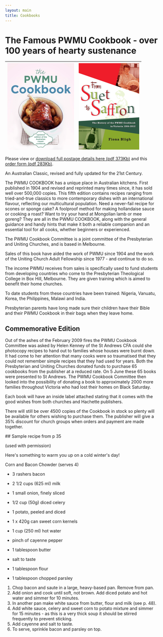 ```yaml
---
layout: main
title: Cookbooks
---
```

# The Famous PWMU Cookbook - over 100 years of hearty sustenance

![Cookbook Cover](cookbook_cover.png) | ![From Suet to Saffron](From-Suet-to-Saffron_cover.png)
:------------------------------------:|:------------------------------------------------------:

Please view or [download full postage details here (pdf 373Kb)](PWMU_Cookbooks_2015_Details.pdf) and this [order form (pdf 283Kb)](Cookbooks_Order_20151026.pdf).

An Australian Classic, revised and fully updated for the 21st Century.

The PWMU COOKBOOK has a unique place in Australian kitchens. First published in 1904 and revised and reprinted many times since, it has sold well over 500,000 copies. This fifth edition contains recipes ranging from tried-and-true classics to more contemporary dishes with an international flavour, reflecting our multicultural population. Need a never-fail recipe for scones or sponge cake? A foolproof method for making hollandaise sauce or cooking a roast? Want to try your hand at Mongolian lamb or mee goreng? They are all in the PWMU COOKBOOK, along with the general guidance and handy hints that make it both a reliable companion and an essential tool for all cooks, whether beginners or experienced.

The PWMU Cookbook Committee is a joint committee of the Presbyterian and Uniting Churches, and is based in Melbourne.

Sales of this book have aided the work of PWMU since 1904 and the work of the Uniting Church Adult Fellowship since 1977 - and continue to do so.

The income PWMU receives from sales is specifically used to fund students from developing countries who come to the Presbyterian Theological College in Box Hill, Melbourne. They are given training which is aimed to benefit their home churches.

To date students from these countries have been trained: Nigeria, Vanuatu, Korea, the Philippines, Malawi and India.

Presbyterian parents have long made sure their children have their Bible and their PWMU Cookbook in their bags when they leave home.

## Commemorative Edition

Out of the ashes of the February 2009 fires the PWMU Cookbook Committee was asked by Helen Kenney of the St Andrews CFA could she photocopy recipes to hand out to families whose houses were burnt down. It had come to her attention that many cooks were so traumatised that they could not remember simple recipes that they had used for years. Both the Presbyterian and Uniting Churches donated funds to purchase 65 cookbooks from the publisher at a reduced rate. On 5 June these 65 books were presented to St Andrews. The PWMU Cookbook Committee then looked into the possibility of donating a book to approximately 2000 more families throughout Victoria who had lost their homes on Black Saturday.

Each book will have an inside label attached stating that it comes with the good wishes from both churches and Hachette publishers.

There will still be over 4500 copies of the Cookbook in stock so plenty will be available for others wishing to purchase them. The publisher will give a 35% discount for church groups when orders and payment are made together.

<div markdown="1" id="cookbooks"> 
## Sample recipe from p 35

(used with permission)


Here's something to warm you up on a cold winter's day!

Corn and Bacon Chowder (serves 4)

- 3 rashers bacon
- 2 1/2 cups (625 ml) milk
- 1 small onion, finely sliced
- 1/2 cup (50g) diced celery
- 1 potato, peeled and diced
- 1 x 420g can sweet corn kernels
		
- 1 cup (250 ml) hot water
- pinch of cayenne pepper
- 1 tablespoon butter
- salt to taste
- 1 tablespoon flour
- 1 tablespoon chopped parsley

1. Chop bacon and saute in a large, heavy-based pan. Remove from pan. 
2. Add onion and cook until soft, not brown. Add diced potato and hot water and simmer for 10 minutes.
3. In another pan make white sauce from butter, flour and milk (see p. 48). 
4. Add white sauce, celery and sweet corn to potato mixture and simmer for 15 minutes - as this is a very thick soup it should be stirred frequently to prevent sticking.
5. Add cayenne and salt to taste.
6. To serve, sprinkle bacon and parsley on top.

</div>
